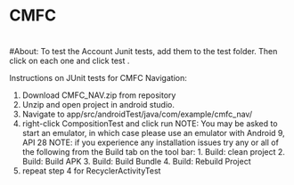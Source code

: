 # CMFC
#
#About:
To test the Account Junit tests, add them to the test folder. Then click on each one and click test .

Instructions on JUnit tests for CMFC Navigation:
  1. Download CMFC_NAV.zip from repository
  2. Unzip and open project in android studio.
  3. Navigate to app/src/androidTest/java/com/example/cmfc_nav/
  4. right-click CompositionTest and click run
     NOTE: You may be asked to start an emulator, in which case please use an emulator with Android 9, API 28
     NOTE: if you experience any installation issues try any or all of the following from the Build tab on the tool bar:
          1. Build: clean project
          2. Build: Build APK
          3. Build: Build Bundle
          4. Build: Rebuild Project
  5. repeat step 4 for RecyclerActivityTest  
